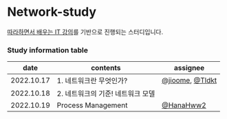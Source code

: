 # Network-study
[따라하면서 배우는 IT 강의](https://www.youtube.com/playlist?list=PL0d8NnikouEWcF1jJueLdjRIC4HsUlULi)를 기반으로 진행되는 스터디입니다.


### Study information table
date|contents|assignee
--|--|--
2022.10.17|1. 네트워크란 무엇인가? | [@jioome](https://github.com/jioome), [@Tldkt](https://github.com/Tldkt)
2022.10.18|2. 네트워크의 기준! 네트워크 모델|
2022.10.19|Process Management|[@HanaHww2](https://github.com/HanaHww2)
